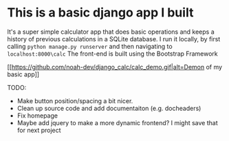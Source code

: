 # This is a basic django app I built
It's a super simple calculator app that does basic operations and keeps a history of previous calculations in a SQLite database. 
I run it locally, by first calling `python manage.py runserver` and then navigating to `localhost:8000\calc` 
The front-end is built using the Bootstrap Framework

[[https://github.com/noah-dev/django_calc/calc_demo.gif|alt=Demon of my basic app]]

TODO:
* Make button position/spacing a bit nicer.
* Clean up source code and add documentaiton (e.g. docheaders)
* Fix homepage 
* Maybe add jquery to make a more dynamic frontend? I might save that for next project
